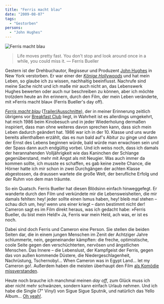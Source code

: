 ```yaml
---
title: "Ferris macht blau"
date: "2009-08-07"
tags:
  - "Gestorben"
persons:
  - "John Hughes"
---
```


![Ferris macht blau](/img/codecandies/ferrismachtblau-690x388.jpg "NRVOUS? ;)")

> Life moves pretty fast. You don't stop and look around once in a while, you could miss it.
> — Ferris Bueller

Gestern ist der Drehbuchautor, Regisseur und Produzent [John Hughes](http://www.imdb.com/name/nm0000455/) in New York verstorben. Er war einer der [_Könige Hollywoods_](http://www.fuenf-filmfreunde.de/2009/08/07/r-i-p-john-hughes-der-tag-an-dem-hollywood-einen-seiner-konige-verlor/) und hat mein Leben, so glaube ich zu wissen, nachhaltig beeinflusst. Nachrufe sind meine Sache nicht und ich maße mir auch nicht an, das Lebenswerk Hughes bewerten oder auch nur beschreiben zu können, aber ich möchte trotzdem heute an ihn erinnern, durch den Film, der mein Leben veränderte, mit »Ferris macht blau« (Ferris Bueller's day off).

[_Ferris macht blau_](http://www.imdb.com/title/tt0091042/) ([Trailer/Ausschnitte](http://www.moviepilot.de/movies/ferris-macht-blau/trailers)), der in meiner Erinnerung zeitlich übrigens vor [Breakfast Club](http://www.coldheat.de/archiv/2009/06/the-breakfast-club.php) liegt, in Wahrheit ist es allerdings umgekehrt, hat mich 1986 beim Kinobesuch und in jeder Wiederholung dermaßen inspiriert, dass man ohne weiteres davon sprechen kann, dass sich mein Leben dadurch geändert hat. 1986 war ich in der 10. Klasse und uns wurde bereits allenthalben erzählt, das es nun bald auf's Abitur zu ginge und dann der Ernst des Lebens beginnen würde, bald würde man erwachsen sein und der Spass dann auch endgültig vorbei. Und ich weiss noch, dass ich damals der herannahenden Volljährigkeit wie das Kaninchen der Schlange gegenüberstand, mehr mit Angst als mit Neugier. Was auch immer da kommen sollte, ich musste es schaffen, es gab keine zweite Chance, die Hörner hatte ich mir schon in zwei Durchgängen der achten Klasse abgestossen, da draussen wartete die große Welt, der berufliche Erfolg und der Ruhm von dem man träumte.

So ein Quatsch. Ferris Bueller hat diesen Blödsinn einfach hinweggefegt. Er wanderte durch den Film und verkündete mir die Lebensweisheiten, die mir damals fehlten: hey! jeder sollte einen Ismus haben, hey! bleib mal stehen – schau dich um, hey! wenn uns einer kriegt – dann bestimmt nicht der! Cameron sagt es im Film direkt heraus, was ich gedacht habe: »Ferris Bueller, du bist mein Held!« Ja, Ferris war mein Held, ach was, er ist es noch.

Dabei sind doch Ferris und Cameron eine Person. Sie stellen die beiden Seiten dar, die in einem jungen Menschen im Zenit der Achtziger Jahre schlummerte, nein, gegeneinander kämpften: die freche, optimistische, coole Seite gegen den verschüchterten, nervösen und ängstlichen Menschen. Das Innere – die Lebenslust, der Kampfgeist der Ferris, gegen das von außen kommende Düstere, die Niedergeschlagenheit, Nachrüstung, Tschernobyl… When Cameron was in Egypt Land… let my Cameron go!. Außerdem haben die meisten überhaupt den Film [als Komödie missverstanden](https://www.youtube.com/watch?v=4Vy2aJY6rq8).

Heute noch brauche ich manchmal meinen _day off_, zum Glück muss ich aber nicht mehr schwänzen, sondern kann einfach Urlaub nehmen. Und ich habe die Single (7" Vinyl) von Sigue Sigue Sputnik, und natürlich das Yello Album… [Oh yeah!](http://www.youtube.com/watch?v=gqU_0xpILIU).
